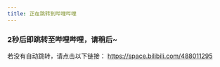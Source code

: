 ```yaml
---
title: 正在跳转到哔哩哔哩
---  
```

<head><meta http-equiv="refresh" content="2; url=https://space.bilibili.com/488011295"></head>  

### 2秒后即跳转至哔哩哔哩，请稍后~  

若没有自动跳转，请点击以下链接：
<https://space.bilibili.com/488011295>

